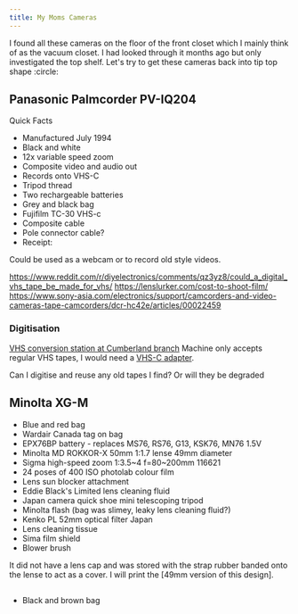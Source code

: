 ```yaml
---
title: My Moms Cameras
---
```


I found all these cameras on the floor of the front closet which I mainly think of as the vacuum closet. I had looked through it months ago but only investigated the top shelf. Let's try to get these cameras back into tip top shape :circle:

## Panasonic Palmcorder PV-IQ204

Quick Facts

- Manufactured July 1994
- Black and white
- 12x variable speed zoom
- Composite video and audio out
- Records onto VHS-C
- Tripod thread
- Two rechargeable batteries
- Grey and black bag
- Fujifilm  TC-30 VHS-c 
- Composite cable
- Pole connector cable?
- Receipt: 

Could be used as a webcam or to record old style videos.

<https://www.reddit.com/r/diyelectronics/comments/qz3yz8/could_a_digital_vhs_tape_be_made_for_vhs/>
<https://lenslurker.com/cost-to-shoot-film/>
<https://www.sony-asia.com/electronics/support/camcorders-and-video-cameras-tape-camcorders/dcr-hc42e/articles/00022459>

### Digitisation

[VHS conversion station at Cumberland branch](https://biblioottawalibrary.ca/en/music-editing-and-vhs-conversion-stations-cumberland)
Machine only accepts regular VHS tapes, I would need a [VHS-C adapter](https://www.amazon.ca/dp/B00QV2T6II).

Can I digitise and reuse any old tapes I find? Or will they be degraded

## Minolta XG-M

- Blue and red bag
- Wardair Canada tag on bag
- EPX76BP battery - replaces MS76, RS76, G13, KSK76, MN76 1.5V
- Minolta MD ROKKOR-X 50mm 1:1.7 lense 49mm diameter
- Sigma high-speed zoom 1:3.5~4 f=80~200mm 116621
- 24 poses of 400 ISO photolab colour film
- Lens sun blocker attachment
- Eddie Black's Limited lens cleaning fluid
- Japan camera quick shoe mini telescoping tripod
- Minolta flash (bag was slimey, leaky lens cleaning fluid?)
- Kenko PL 52mm optical filter Japan
- Lens cleaning tissue
- Sima film shield
- Blower brush

It did not have a lens cap and was stored with the strap rubber banded onto the lense to act as a cover. I will print the [49mm version of this design].

## 

- Black and brown bag
